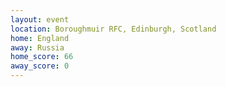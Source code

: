```yaml
---
layout: event
location: Boroughmuir RFC, Edinburgh, Scotland
home: England
away: Russia
home_score: 66
away_score: 0
---
```


